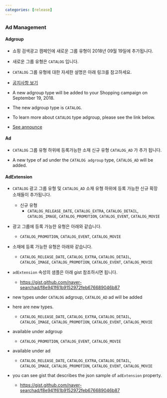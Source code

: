 ```yaml
---
categories: [release]
---
```


### Ad Management

#### Adgroup
* 쇼핑 검색광고 캠페인에 새로운 그룹 유형이 2018년 09월 19일에 추가됩니다.
* 새로운 그룹 유형은 `CATALOG` 입니다.
* `CATALOG` 그룹 유형에 대한 자세한 설명은 아래 링크를 참고하세요.
* [공지사항 보기](https://saedu.naver.com/notice/view.nhn?notiSeq=3394)

* A new adgroup type will be added to your Shopping campaign on September 19, 2018.
* The new adgroup type is `CATALOG`.
* To learn more about `CATALOG` type adgroup, please see the link below.
* [See announce](https://saedu.naver.com/notice/view.nhn?notiSeq=3394)


#### Ad
* `CATALOG` 그룹 유형 하위에 등록가능한 소재 신규 유형 `CATALOG_AD` 가 추가 됩니다.

* A new type of ad under the `CATALOG adgroup` type, `CATALOG_AD` will be added.

#### AdExtension
* `CATALOG` 광고 그룹 유형 및 `CATALOG_AD` 소재 유형 하위에 등록 가능한 신규 확장 소재들이 추가됩니다.
  * 신규 유형
	  * `CATALOG_RELEASE_DATE`, `CATALOG_EXTRA`, `CATALOG_DETAIL`, `CATALOG_IMAGE`, `CATALOG_PROMOTION`, `CATALOG_EVENT`, `CATALOG_MOVIE`
* 광고 그룹에 등록 가능한 유형은 아래와 같습니다.
	* `CATALOG_PROMOTION`, `CATALOG_EVENT`, `CATALOG_MOVIE`
* 소재에 등록 가능한 유형은 아래와 같습니다.
  * `CATALOG_RELEASE_DATE`, `CATALOG_EXTRA`, `CATALOG_DETAIL`, `CATALOG_IMAGE`, `CATALOG_PROMOTION`, `CATALOG_EVENT`, `CATALOG_MOVIE`
* `adExtension` 속성의 샘플은 아래 gist 참조하시면 됩니다.
  * https://gist.github.com/naver-searchad/f8e941f61b9152972feb676689046b87


* new types under `CATALOG` adgroup, `CATALOG_AD` ad will be added
* here are new types.
  * `CATALOG_RELEASE_DATE`, `CATALOG_EXTRA`, `CATALOG_DETAIL`, `CATALOG_IMAGE`, `CATALOG_PROMOTION`, `CATALOG_EVENT`, `CATALOG_MOVIE`
* available under adgroup
	* `CATALOG_PROMOTION`, `CATALOG_EVENT`, `CATALOG_MOVIE`
* available under ad
	* `CATALOG_RELEASE_DATE`, `CATALOG_EXTRA`, `CATALOG_DETAIL`, `CATALOG_IMAGE`, `CATALOG_PROMOTION`, `CATALOG_EVENT`, `CATALOG_MOVIE`
* you can see gist that describes the json sample of `adExtension` property.
  * https://gist.github.com/naver-searchad/f8e941f61b9152972feb676689046b87
